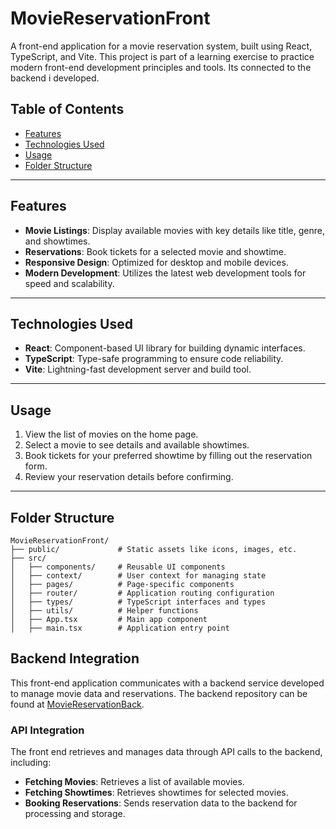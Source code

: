 # MovieReservationFront

A front-end application for a movie reservation system, built using React, TypeScript, and Vite. This project is part of a learning exercise to practice modern front-end development principles and tools. Its connected to the backend i developed.

## Table of Contents
- [Features](#features)
- [Technologies Used](#technologies-used)
- [Usage](#usage)
- [Folder Structure](#folder-structure)

---

## Features

- **Movie Listings**: Display available movies with key details like title, genre, and showtimes.
- **Reservations**: Book tickets for a selected movie and showtime.
- **Responsive Design**: Optimized for desktop and mobile devices.
- **Modern Development**: Utilizes the latest web development tools for speed and scalability.

---

## Technologies Used

- **React**: Component-based UI library for building dynamic interfaces.
- **TypeScript**: Type-safe programming to ensure code reliability.
- **Vite**: Lightning-fast development server and build tool.

---

## Usage

1. View the list of movies on the home page.
2. Select a movie to see details and available showtimes.
3. Book tickets for your preferred showtime by filling out the reservation form.
4. Review your reservation details before confirming.

---

## Folder Structure

```plaintext
MovieReservationFront/
├── public/             # Static assets like icons, images, etc.
├── src/
│   ├── components/     # Reusable UI components
│   ├── context/        # User context for managing state
│   ├── pages/          # Page-specific components
│   ├── router/         # Application routing configuration
│   ├── types/          # TypeScript interfaces and types
│   ├── utils/          # Helper functions
│   ├── App.tsx         # Main app component
│   ├── main.tsx        # Application entry point
```

## Backend Integration

This front-end application communicates with a backend service developed to manage movie data and reservations. The backend repository can be found at [MovieReservationBack](https://github.com/JuanPaladea/MovieReservationBack).

### API Integration

The front end retrieves and manages data through API calls to the backend, including:

- **Fetching Movies**: Retrieves a list of available movies.
- **Fetching Showtimes**: Retrieves showtimes for selected movies.
- **Booking Reservations**: Sends reservation data to the backend for processing and storage.